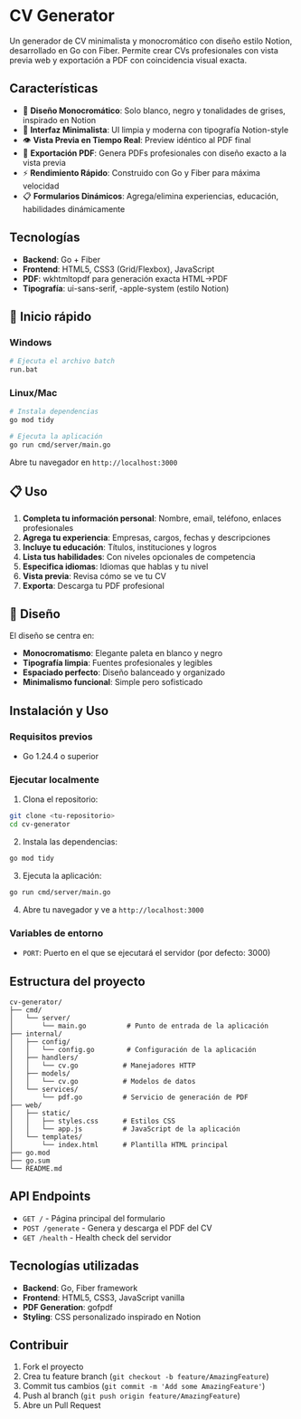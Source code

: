# CV Generator

Un generador de CV minimalista y monocromático con diseño estilo Notion, desarrollado en Go con Fiber. Permite crear CVs profesionales con vista previa web y exportación a PDF con coincidencia visual exacta.

## Características

- 🎨 **Diseño Monocromático**: Solo blanco, negro y tonalidades de grises, inspirado en Notion
- 📱 **Interfaz Minimalista**: UI limpia y moderna con tipografía Notion-style
- 👁️ **Vista Previa en Tiempo Real**: Preview idéntico al PDF final
- 📄 **Exportación PDF**: Genera PDFs profesionales con diseño exacto a la vista previa
- ⚡ **Rendimiento Rápido**: Construido con Go y Fiber para máxima velocidad
- 📋 **Formularios Dinámicos**: Agrega/elimina experiencias, educación, habilidades dinámicamente

## Tecnologías

- **Backend**: Go + Fiber
- **Frontend**: HTML5, CSS3 (Grid/Flexbox), JavaScript
- **PDF**: wkhtmltopdf para generación exacta HTML→PDF
- **Tipografía**: ui-sans-serif, -apple-system (estilo Notion)

## 🚀 Inicio rápido

### Windows
```bash
# Ejecuta el archivo batch
run.bat
```

### Linux/Mac
```bash
# Instala dependencias
go mod tidy

# Ejecuta la aplicación
go run cmd/server/main.go
```

Abre tu navegador en `http://localhost:3000`

## 📋 Uso

1. **Completa tu información personal**: Nombre, email, teléfono, enlaces profesionales
2. **Agrega tu experiencia**: Empresas, cargos, fechas y descripciones
3. **Incluye tu educación**: Títulos, instituciones y logros
4. **Lista tus habilidades**: Con niveles opcionales de competencia
5. **Especifica idiomas**: Idiomas que hablas y tu nivel
6. **Vista previa**: Revisa cómo se ve tu CV
7. **Exporta**: Descarga tu PDF profesional

## 🎨 Diseño

El diseño se centra en:
- **Monocromatismo**: Elegante paleta en blanco y negro
- **Tipografía limpia**: Fuentes profesionales y legibles
- **Espaciado perfecto**: Diseño balanceado y organizado
- **Minimalismo funcional**: Simple pero sofisticado

## Instalación y Uso

### Requisitos previos
- Go 1.24.4 o superior

### Ejecutar localmente

1. Clona el repositorio:
```bash
git clone <tu-repositorio>
cd cv-generator
```

2. Instala las dependencias:
```bash
go mod tidy
```

3. Ejecuta la aplicación:
```bash
go run cmd/server/main.go
```

4. Abre tu navegador y ve a `http://localhost:3000`

### Variables de entorno

- `PORT`: Puerto en el que se ejecutará el servidor (por defecto: 3000)

## Estructura del proyecto

```
cv-generator/
├── cmd/
│   └── server/
│       └── main.go          # Punto de entrada de la aplicación
├── internal/
│   ├── config/
│   │   └── config.go        # Configuración de la aplicación
│   ├── handlers/
│   │   └── cv.go           # Manejadores HTTP
│   ├── models/
│   │   └── cv.go           # Modelos de datos
│   └── services/
│       └── pdf.go          # Servicio de generación de PDF
├── web/
│   ├── static/
│   │   ├── styles.css      # Estilos CSS
│   │   └── app.js          # JavaScript de la aplicación
│   └── templates/
│       └── index.html      # Plantilla HTML principal
├── go.mod
├── go.sum
└── README.md
```

## API Endpoints

- `GET /` - Página principal del formulario
- `POST /generate` - Genera y descarga el PDF del CV
- `GET /health` - Health check del servidor

## Tecnologías utilizadas

- **Backend**: Go, Fiber framework
- **Frontend**: HTML5, CSS3, JavaScript vanilla
- **PDF Generation**: gofpdf
- **Styling**: CSS personalizado inspirado en Notion

## Contribuir

1. Fork el proyecto
2. Crea tu feature branch (`git checkout -b feature/AmazingFeature`)
3. Commit tus cambios (`git commit -m 'Add some AmazingFeature'`)
4. Push al branch (`git push origin feature/AmazingFeature`)
5. Abre un Pull Request